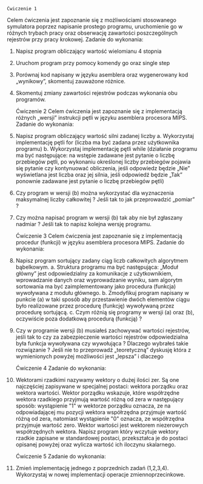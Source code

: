 	Ćwiczenie 1
Celem ćwiczenia jest zapoznanie się z możliwościami stosowanego symulatora poprzez
napisanie prostego programu, uruchomienie go w różnych trybach pracy oraz obserwację
zawartości poszczególnych rejestrów przy pracy krokowej.
	Zadanie do wykonania:
1. Napisz program obliczający wartość wielomianu 4 stopnia
2. Uruchom program przy pomocy komendy go oraz single step
3. Porównaj kod napisany w języku asemblera oraz wygenerowany kod „wynikowy”,
skomentuj zauważone różnice.
4. Skomentuj zmiany zawartości rejestrów podczas wykonania obu programów.

	Ćwiczenie 2
Celem ćwiczenia jest zapoznanie się z implementacją różnych „wersji” instrukcji pętli w
języku asemblera procesora MIPS.
	Zadanie do wykonania:
1. Napisz program obliczający wartość silni zadanej liczby
a. Wykorzystaj implementację pętli for (liczba ma być zadana przez użytkownika
programu)
b. Wykorzystaj implementację pętli while (działanie programu ma być następujące: na
wstępie zadawane jest pytanie o liczbę przebiegów pętli, po wykonaniu określonej
liczby przebiegów pojawia się pytanie czy kontynuować obliczenia, jeśli odpowiedz
będzie „Nie” wyświetlana jest liczba oraz jej silnia, jeśli odpowiedź będzie „Tak”
ponownie zadawane jest pytanie o liczbę przebiegów pętli)
2. Czy program w wersji (b) można wykorzystać dla wyznaczenia maksymalnej liczby
całkowitej ? Jeśli tak to jak przeprowadzić „pomiar” ?
3. Czy można napisać program w wersji (b) tak aby nie był zgłaszany nadmiar ? Jeśli tak to
napisz kolejna wersję programu.

	Ćwiczenie 3
Celem ćwiczenia jest zapoznanie się z implementacją procedur (funkcji) w języku asemblera
procesora MIPS.
	Zadanie do wykonania:
1. Napisz program sortujący zadany ciąg liczb całkowitych algorytmem bąbelkowym.
a. Struktura programu ma być następująca: „Moduł główny” jest odpowiedzialny za
komunikacje z użytkownikiem, wprowadzanie danych oraz wyprowadzanie
wyniku, sam algorytm sortowania ma być zaimplementowany jako procedura
(funkcja) wywoływana z modułu głównego.
b. Zmodyfikuj program napisany w punkcie (a) w taki sposób aby przestawienie
dwóch elementów ciągu było realizowane przez procedurę (funkcję) wywoływaną
przez procedurę sortującą.
c. Czym różnią się programy w wersji (a) oraz (b), oczywiście poza dodatkową
procedurą (funkcją) ?
2. Czy w programie wersji (b) musiałeś zachowywać wartości rejestrów, jeśli tak to czy za
zabezpieczenie wartości rejestrów odpowiedzialna była funkcja wywoływana czy wywołująca
? Dlaczego wybrałeś takie rozwiązanie ? Jeśli nie to przeprowadź „teoretyczną” dyskusję
która z wymienionych powyżej możliwości jest „lepsza” i dlaczego

	Ćwiczenie 4
	Zadanie do wykonania:
1. Wektorami rzadkimi nazywamy wektory o dużej ilości zer. Są one najczęściej
zapisywane w specjalnej postaci: wektora porządku oraz wektora wartości. Wektor
porządku wskazuje, które współrzędne wektora rzadkiego przyjmują wartość różną
od zera w następujący sposób: wystąpienie "1" w wektorze porządku oznacza, ze na
odpowiadającej mu pozycji wektora współrzędna przyjmuje wartość różną od zera,
natomiast wystąpienie "0" oznacza, ze współrzędna przyjmuje wartość zero. Wektor
wartości jest wektorem niezerowych współrzędnych wektora. Napisz program
który wczytuje wektory rzadkie zapisane w standardowej postaci, przekształca je do
postaci opisanej powyżej oraz wylicza wartość ich iloczynu skalarnego. 

	Ćwiczenie 5
	Zadanie do wykonania:
1. Zmień implementację jednego z poprzednich zadań (1,2,3,4). Wykorzystaj w nowej
implementacji operacje zmiennoprzecinkowe. 